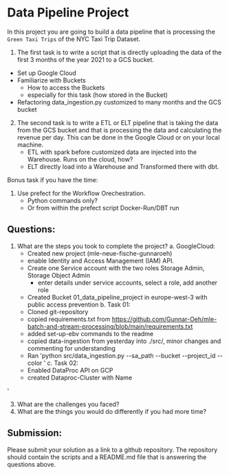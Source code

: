 # Data Pipeline Project

In this project you are going to build a data pipeline that is processing the `Green Taxi Trips` of the NYC Taxi Trip Dataset. 

1. The first task is to write a script that is directly uploading the data of the first 3 months of the year 2021 to a GCS bucket.
  - Set up Google Cloud
  - Familiarize with Buckets
    - How to access the Buckets 
    - especially for this task (how stored in the Bucket)
  - Refactoring data_ingestion.py customized to many months and the GCS bucket

2. The second task is to write a ETL or ELT pipeline that is taking the data from the GCS bucket and that is processing the data and calculating the revenue per day.  This can be done in the Google Cloud or on your local machine.
   - ETL with spark before customized data are injected into the Warehouse. Runs on the cloud, how?
   - ELT directly load into a Warehouse and Transformed there with dbt.

Bonus task if you have the time:

1. Use prefect for the Workflow Orechestration.
   - Python commands only?
   - Or from within the prefect script Docker-Run/DBT run


## Questions:

1. What are the steps you took to complete the project?
   a. GoogleCloud:
     - Created new project (mle-neue-fische-gunnaroeh) 
     - enable Identity and Access Management (IAM) API.
     - Create one Service account with the two roles Storage Admin, Storage Object Admin
       - enter details under service accounts, select a role, add another role
     - Created Bucket 01_data_pipeline_project in europe-west-3 with public access prevention
   b. Task 01:
     - Cloned git-repository
     - copied requirements.txt from   https://github.com/Gunnar-Oeh/mle-batch-and-stream-processing/blob/main/requirements.txt
     - added set-up-ebv commands to the readme
     - copied data-ingestion from yesterday into ./src/, minor changes and commenting for understanding
     - Ran 'python src/data_ingestion.py --sa_path <path-to-service-account-json> --bucket <bucket-name> --project_id <project-id> --color <taxi-color>'
   c. Task 02:
     - Enabled DataProc API on GCP
     - created Dataproc-Cluster with Name 

' 

3. What are the challenges you faced?
4. What are the things you would do differently if you had more time?

## Submission:

Please submit your solution as a link to a github repository. The repository should contain the scripts and a README.md file that is answering the questions above.
